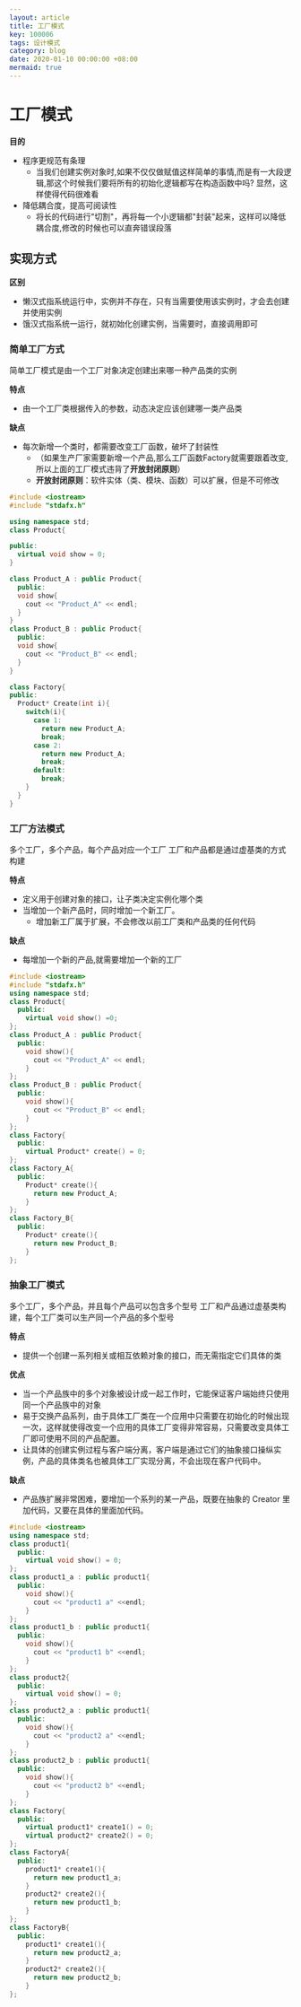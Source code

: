 ```yaml
---
layout: article
title: 工厂模式
key: 100006
tags: 设计模式
category: blog
date: 2020-01-10 00:00:00 +08:00
mermaid: true
---
```



# 工厂模式

 **目的**

  * 程序更规范有条理
    * 当我们创建实例对象时,如果不仅仅做赋值这样简单的事情,而是有一大段逻辑,那这个时候我们要将所有的初始化逻辑都写在构造函数中吗? 显然，这样使得代码很难看
  * 降低耦合度，提高可阅读性
    * 将长的代码进行"切割"，再将每一个小逻辑都"封装"起来，这样可以降低耦合度,修改的时候也可以直奔错误段落

## 实现方式


 **区别**

  * 懒汉式指系统运行中，实例并不存在，只有当需要使用该实例时，才会去创建并使用实例
  * 饿汉式指系统一运行，就初始化创建实例，当需要时，直接调用即可


<!--more-->

### 简单工厂方式
 简单工厂模式是由一个工厂对象决定创建出来哪一种产品类的实例

 **特点**

  * 由一个工厂类根据传入的参数，动态决定应该创建哪一类产品类

 **缺点**

  * 每次新增一个类时，都需要改变工厂函数，破坏了封装性
    * （如果生产厂家需要新增一个产品,那么工厂函数Factory就需要跟着改变,所以上面的工厂模式违背了**开放封闭原则**）
    * **开放封闭原则**：软件实体（类、模块、函数）可以扩展，但是不可修改

  ```c++
  #include <iostream>
  #include "stdafx.h"

  using namespace std;
  class Product{

  public:
    virtual void show = 0;
  }

  class Product_A : public Product{
    public:
    void show{
      cout << "Product_A" << endl;
    }
  }
  class Product_B : public Product{
    public:
    void show{
      cout << "Product_B" << endl;
    }
  }

  class Factory{
  public:
    Product* Create(int i){
      switch(i){
        case 1:
          return new Product_A;
          break;
        case 2:
          return new Product_A;
          break;
        default:
          break;
      }
    }
  }
  ```
### 工厂方法模式

 多个工厂，多个产品，每个产品对应一个工厂
 工厂和产品都是通过虚基类的方式构建

 **特点**

  * 定义用于创建对象的接口，让子类决定实例化哪个类
  * 当增加一个新产品时，同时增加一个新工厂。
    * 增加新工厂属于扩展，不会修改以前工厂类和产品类的任何代码


 **缺点**

  * 每增加一个新的产品,就需要增加一个新的工厂


  ```c++
  #include <iostream>
  #include "stdafx.h"
  using namespace std;
  class Product{
    public:
      virtual void show() =0;
  };
  class Product_A : public Product{
    public:
      void show(){
        cout << "Product_A" << endl;
      }
  };
  class Product_B : public Product{
    public:
      void show(){
        cout << "Product_B" << endl;
      }
  };
  class Factory{
    public:
      virtual Product* create() = 0;
  };
  class Factory_A{
    public:
      Product* create(){
        return new Product_A;
      }
  };
  class Factory_B{
    public:
      Product* create(){
        return new Product_B;
      }
  };
  ```
### 抽象工厂模式

 多个工厂，多个产品，并且每个产品可以包含多个型号
 工厂和产品通过虚基类构建，每个工厂类可以生产同一个产品的多个型号

 **特点**

  * 提供一个创建一系列相关或相互依赖对象的接口，而无需指定它们具体的类

 **优点**

  * 当一个产品族中的多个对象被设计成一起工作时，它能保证客户端始终只使用同一个产品族中的对象
  * 易于交换产品系列，由于具体工厂类在一个应用中只需要在初始化的时候出现一次，这样就使得改变一个应用的具体工厂变得非常容易，只需要改变具体工厂即可使用不同的产品配置。
  * 让具体的创建实例过程与客户端分离，客户端是通过它们的抽象接口操纵实例，产品的具体类名也被具体工厂实现分离，不会出现在客户代码中。

 **缺点**

  * 产品族扩展非常困难，要增加一个系列的某一产品，既要在抽象的 Creator 里加代码，又要在具体的里面加代码。

  ```c++
  #include <iostream>
  using namespace std;
  class product1{
    public:
      virtual void show() = 0;
  };
  class product1_a : public product1{
    public:
      void show(){
        cout << "product1 a" <<endl;
      }
  };
  class product1_b : public product1{
    public:
      void show(){
        cout << "product1 b" <<endl;
      }
  };
  class product2{
    public:
      virtual void show() = 0;
  };
  class product2_a : public product1{
    public:
      void show(){
        cout << "product2 a" <<endl;
      }
  };
  class product2_b : public product1{
    public:
      void show(){
        cout << "product2 b" <<endl;
      }
  };
  class Factory{
    public:
      virtual product1* create1() = 0;
      virtual product2* create2() = 0;
  };
  class FactoryA{
    public:
      product1* create1(){
        return new product1_a;
      }
      product2* create2(){
        return new product1_b;
      }
  };
  class FactoryB{
    public:
      product1* create1(){
        return new product2_a;
      }
      product2* create2(){
        return new product2_b;
      }
  };
  ```
